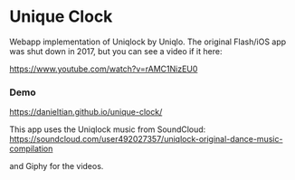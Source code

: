 # Unique Clock
Webapp implementation of Uniqlock by Uniqlo. The original Flash/iOS app was shut down in 2017, but you can see a video if it here:

https://www.youtube.com/watch?v=rAMC1NizEU0

### Demo
https://danieltian.github.io/unique-clock/

This app uses the Uniqlock music from SoundCloud: https://soundcloud.com/user492027357/uniqlock-original-dance-music-compilation

and Giphy for the videos.
